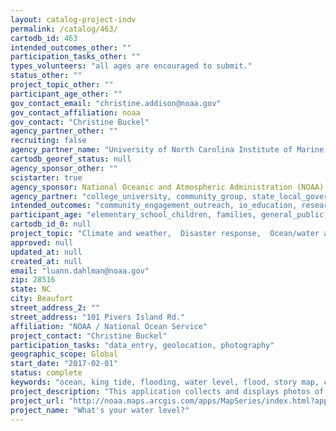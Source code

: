 ```yaml
---
layout: catalog-project-indv
permalink: /catalog/463/
cartodb_id: 463
intended_outcomes_other: ""
participation_tasks_other: ""
types_volunteers: "all ages are encouraged to submit."
status_other: ""
project_topic_other: ""
participant_age_other: ""
gov_contact_email: "christine.addison@noaa.gov"
gov_contact_affiliation: noaa
gov_contact: "Christine Buckel"
agency_partner_other: ""
recruiting: false
agency_partner_name: "University of North Carolina Institute of Marine Science; SECOORA; King Tides"
cartodb_georef_status: null
agency_sponsor_other: ""
scistarter: true
agency_sponsor: National Oceanic and Atmospheric Administration (NOAA)
agency_partner: "college_university, community_group, state_local_govermment"
intended_outcomes: "community_engagement_outreach, io_education, research_advancement"
participant_age: "elementary_school_children, families, general_public, middle_school_children, targeted_group, teens"
cartodb_id_0: null
project_topic: "Climate and weather,  Disaster response,  Ocean/water and marine"
approved: null
updated_at: null
created_at: null
email: "luann.dahlman@noaa.gov"
zip: 28516
state: NC
city: Beaufort
street_address_2: ""
street_address: "101 Pivers Island Rd."
affiliation: "NOAA / National Ocean Service"
project_contact: "Christine Buckel"
participation_tasks: "data_entry, geolocation, photography"
geographic_scope: Global
start_date: "2017-02-01"
status: complete
keywords: "ocean, king tide, flooding, water level, flood, story map, crowd source, storm, sea-level rise, storm surge"
project_description: "This application collects and displays photos of water levels.  Documenting water levels helps us to better visualize and understand changing water levels and its effects on roads, homes, and businesses.  Examples of contributions include high tides (such as king tides) and flooding events from storms.  Seeing elevated water levels will help us get a glimpse of our future with higher sea levels and will help planners and researchers protect homes, lives, and businesses."
project_url: "http://noaa.maps.arcgis.com/apps/MapSeries/index.html?appid=8e4a278576964f47b4fc050e51f344ca"
project_name: "What's your water level?"
---
```

